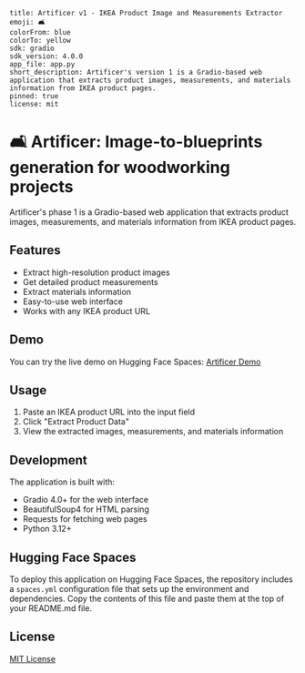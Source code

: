 ```
title: Artificer v1 - IKEA Product Image and Measurements Extractor
emoji: 🛋️
colorFrom: blue
colorTo: yellow
sdk: gradio
sdk_version: 4.0.0
app_file: app.py
short_description: Artificer's version 1 is a Gradio-based web application that extracts product images, measurements, and materials information from IKEA product pages.
pinned: true
license: mit
```

# 🛋️ Artificer: Image-to-blueprints generation for woodworking projects

Artificer's phase 1 is a Gradio-based web application that extracts product images, measurements, and materials information from IKEA product pages.

## Features

- Extract high-resolution product images
- Get detailed product measurements
- Extract materials information
- Easy-to-use web interface
- Works with any IKEA product URL

## Demo

You can try the live demo on Hugging Face Spaces: [Artificer Demo](https://huggingface.co/spaces/RSHVR/Ikea-Extraction)


## Usage

1. Paste an IKEA product URL into the input field
2. Click "Extract Product Data"
3. View the extracted images, measurements, and materials information

## Development

The application is built with:
- Gradio 4.0+ for the web interface
- BeautifulSoup4 for HTML parsing
- Requests for fetching web pages
- Python 3.12+

## Hugging Face Spaces

To deploy this application on Hugging Face Spaces, the repository includes a `spaces.yml` configuration file that sets up the environment and dependencies. Copy the contents of this file and paste them at the top of your README.md file.

## License

[MIT License](LICENSE)